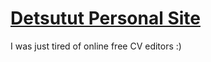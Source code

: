 # [Detsutut Personal Site](https://detsutut.github.io/)

I was just tired of online free CV editors :)
